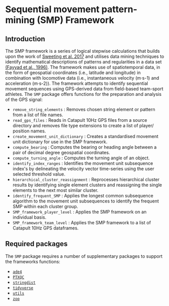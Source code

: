 # Sequential movement pattern-mining (SMP) Framework

## Introduction
The SMP framework is a series of logical stepwise calculations that builds upon the work of [Sweeting et al. 2017](https://www.tandfonline.com/doi/full/10.1080/02640414.2016.1273536) and utilises data mining techniques to identify mathematical descriptions of patterns and 
regularities in a data set [(Fayyad et al., 1996)](https://ojs.aaai.org//index.php/aimagazine/article/view/1230). The framework makes use of spatiotemporal data, in the form of geospatial coordinates (i.e., latitude and 
longitude) in combination with locomotive data (i.e., instantaneous velocity (m·s-1) and acceleration (m·s-2)). The framework attempts to identify sequential 
movement sequences using GPS-derived data from field-based team-sport athletes. The `SMP` package offers functions for the 
preparation and analysis of the GPS signal:

- `remove_string_elements` : Removes chosen string element or pattern from a list of file names.
- `read_gps_files` : Reads in Catapult 10Hz GPS files from a source directory and removes file type extensions to create a list of player/ position names.
- `create_movement_unit_dictionary` : Creates a standardised movement unit dictionary for use in the SMP framework.
- `compute_bearing` : Computes the bearing or heading angle between a pair of decimal degree geospatial coordinates.
- `compute_turning_angle` : Computes the turning angle of an object.
- `identify_index_ranges` : Identifies the movement unit subsequence index's by delineating the velocity vector time-series using the user selected threshold value.
- `hierarchical_cluster_reassignment` : Reprocesses hierarchical cluster results by identifying single element clusters and reassigning the single elements to the 
next most similar cluster.
- `identify_frequent_SMP` : Applies the longest common subsequence algorithm to the movement unit subsequences to identify the frequent SMP within each cluster
group.
- `SMP_framework_player_level` : Applies the SMP framework on an individual basis.
- `SMP_framework_team_level` : Applies the SMP framework to a list of Catapult 10Hz GPS dataframes.

## Required packages
The `SMP` package requires a number of supplementary packages to support the frameworks functions:

- [`ade4`](https://cran.r-project.org/web/packages/ade4/ade4.pdf)
- [`PTXQC`](https://cran.r-project.org/web/packages/PTXQC/PTXQC.pdf)
- [`stringdist`](https://cran.r-project.org/web/packages/stringdist/index.html)
- [`tidyverse`](https://rdocumentation.org/packages/tidyverse/versions/1.3.1)
- [`utils`](https://stat.ethz.ch/R-manual/R-devel/library/utils/html/00Index.html)
- [`zoo`](https://cran.r-project.org/web/packages/zoo/index.html)
